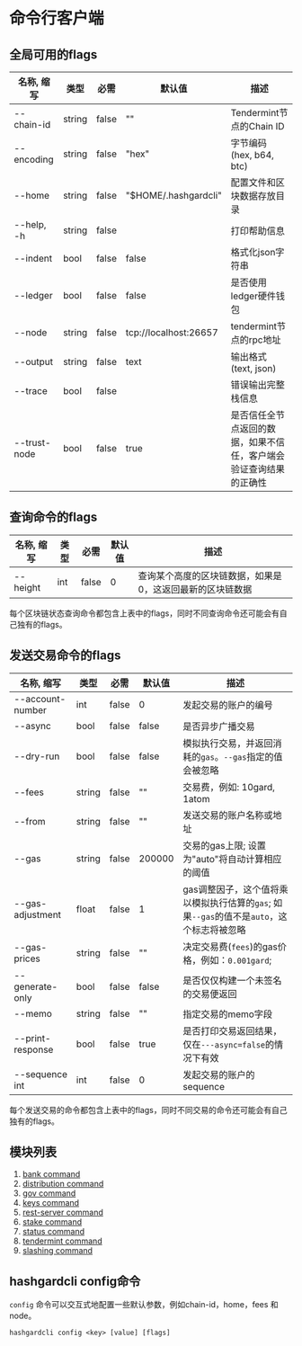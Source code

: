 # 命令行客户端

## 全局可用的flags

| 名称, 缩写       | 类型         |必需          |默认值                | 描述                                                        | 
| --------------- | ----   | -------- | --------------------- | -------------------------------------------------------------------- |
| --chain-id      | string | false    | ""                    | Tendermint节点的Chain ID |
| --encoding      | string | false    | "hex"                 | 字节编码 (hex, b64, btc) |
| --home          | string | false    | "$HOME/.hashgardcli"  | 配置文件和区块数据存放目录 |
| --help, -h      | string | false    |                       | 打印帮助信息 |
| --indent        | bool   | false    | false                 | 格式化json字符串|
| --ledger        | bool   | false    | false                 | 是否使用ledger硬件钱包 |
| --node          | string | false    | tcp://localhost:26657 | tendermint节点的rpc地址|
| --output        | string | false    | text                  | 输出格式 (text, json) |
| --trace         | bool   | false    |                       | 错误输出完整栈信息 |
| --trust-node    | bool   | false    | true                  | 是否信任全节点返回的数据，如果不信任，客户端会验证查询结果的正确性 |

## 查询命令的flags

| 名称, 缩写       | 类型         |必需          |默认值                | 描述                                                        | 
| --------------- | ----   | -------- | --------------------- | -------------------------------------------------------------------- |
| --height        | int    | false    | 0                     | 查询某个高度的区块链数据，如果是0，这返回最新的区块链数据 |

每个区块链状态查询命令都包含上表中的flags，同时不同查询命令还可能会有自己独有的flags。

## 发送交易命令的flags

| 名称, 缩写        | 类型         |必需          |默认值                | 描述                         |
| -----------------| -----  | -------- | --------------------- | ------------------------------------------------------------------- |
| --account-number | int    | false    | 0                     | 发起交易的账户的编号 |
| --async          | bool   | false    | false                 | 是否异步广播交易 |
| --dry-run        | bool   | false    | false                 | 模拟执行交易，并返回消耗的`gas`。`--gas`指定的值会被忽略 |
| --fees           | string | false    | ""                    | 交易费，例如: 10gard, 1atom |
| --from           | string | false    | ""                    | 发送交易的账户名称或地址 |
| --gas            | string | false    | 200000                | 交易的gas上限; 设置为"auto"将自动计算相应的阈值 |
| --gas-adjustment | float  | false    | 1                     | gas调整因子，这个值将乘以模拟执行估算的`gas`; 如果`--gas`的值不是`auto`，这个标志将被忽略 |
| --gas-prices     | string | false    | ""                    | 决定交易费(`fees`)的gas价格，例如：`0.001gard`; |
| --generate-only  | bool   | false    | false                 | 是否仅仅构建一个未签名的交易便返回 |
| --memo           | string | false    | ""                    | 指定交易的memo字段 |
| --print-response | bool   | false    | true                  | 是否打印交易返回结果，仅在`---async=false`的情况下有效|
| --sequence int   | int    | false    | 0                     | 发起交易的账户的sequence |

每个发送交易的命令都包含上表中的flags，同时不同交易的命令还可能会有自己独有的flags。

## 模块列表

1. [bank command](./bank/README.md)
2. [distribution command](./distribution/README.md)
3. [gov command](./gov/README.md)
4. [keys command](./keys/README.md)
5. [rest-server command](./rest-server/README.md)
6. [stake command](./stake/README.md)
7. [status command](./status/README.md)
8. [tendermint command](./tendermint/README.md)
9. [slashing command](./slashing/README.md)

## hashgardcli config命令

`config` 命令可以交互式地配置一些默认参数，例如chain-id，home，fees 和 node。

```hashgardcli config <key> [value] [flags]``` 
